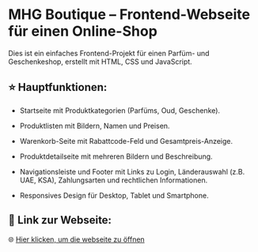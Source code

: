 # MHG Boutique – Frontend-Webseite für einen Online-Shop



Dies ist ein einfaches Frontend-Projekt für einen Parfüm- und Geschenkeshop, erstellt mit HTML, CSS und JavaScript.



## ⭐ Hauptfunktionen:

- Startseite mit Produktkategorien (Parfüms, Oud, Geschenke).

- Produktlisten mit Bildern, Namen und Preisen.

- Warenkorb-Seite mit Rabattcode-Feld und Gesamtpreis-Anzeige.

- Produktdetailseite mit mehreren Bildern und Beschreibung.

- Navigationsleiste und Footer mit Links zu Login, Länderauswahl (z.B. UAE, KSA), Zahlungsarten und rechtlichen Informationen.

- Responsives Design für Desktop, Tablet und Smartphone.



## 🔗 Link zur Webseite:

🌐 [Hier klicken, um die webseite zu öffnen](https://mhg.start-tech.ae)
